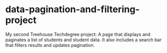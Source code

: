 # data-pagination-and-filtering-project
 My second Treehouse Techdegree project: A page that displays and paginates a list of students and student data. It also includes a search bar that filters results and updates pagination. 
